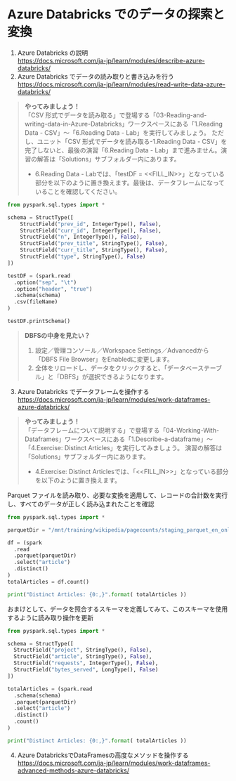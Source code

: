 # Azure Databricks でのデータの探索と変換

1. Azure Databricks の説明   
https://docs.microsoft.com/ja-jp/learn/modules/describe-azure-databricks/
2. Azure Databricks でデータの読み取りと書き込みを行う   
https://docs.microsoft.com/ja-jp/learn/modules/read-write-data-azure-databricks/    

>**やってみましょう！** <br>
>「CSV 形式でデータを読み取る」で登場する「03-Reading-and-writing-data-in-Azure-Databricks」ワークスペースにある「1.Reading Data - CSV」〜「6.Reading Data - Lab」を実行してみましょう。
>ただし、ユニット「CSV 形式でデータを読み取る-1.Reading Data - CSV」を完了しないと、最後の演習「6.Reading Data - Lab」まで進みません。演習の解答は「Solutions」サブフォルダー内にあります。
> - 6.Reading Data - Labでは、「testDF = <<FILL_IN>>」となっている部分を以下のように置き換えます。最後は、データフレームになっていることを確認してください。
```python
from pyspark.sql.types import *

schema = StructType([
    StructField("prev_id", IntegerType(), False),
    StructField("curr_id", IntegerType(), False),
    StructField("n", IntegerType(), False),
    StructField("prev_title", StringType(), False),
    StructField("curr_title", StringType(), False),
    StructField("type", StringType(), False)
])

testDF = (spark.read
  .option("sep", "\t")
  .option("header", "true")
  .schema(schema)
  .csv(fileName)
)

testDF.printSchema()
``` 

> **DBFSの中身を見たい？**
> 1. 設定／管理コンソール／Workspace Settings／Advancedから「DBFS File Browser」をEnabledに変更します。
> 2. 全体をリロードし、データをクリックすると、「データベーステーブル」と「DBFS」が選択できるようになります。

3. Azure Databricks でデータフレームを操作する   
https://docs.microsoft.com/ja-jp/learn/modules/work-dataframes-azure-databricks/

>**やってみましょう！** <br>
>「データフレームについて説明する」で登場する「04-Working-With-Dataframes」ワークスペースにある「1.Describe-a-dataframe」〜「4.Exercise: Distinct Articles」を実行してみましょう。
>演習の解答は「Solutions」サブフォルダー内にあります。
> - 4.Exercise: Distinct Articlesでは、「<<FILL_IN>>」となっている部分を以下のように置き換えます。


Parquet ファイルを読み取り、必要な変換を適用して、レコードの合計数を実行し、すべてのデータが正しく読み込まれたことを確認
```python
from pyspark.sql.types import *

parquetDir = "/mnt/training/wikipedia/pagecounts/staging_parquet_en_only_clean/"

df = (spark
  .read
  .parquet(parquetDir)
  .select("article")
  .distinct()
)
totalArticles = df.count()

print("Distinct Articles: {0:,}".format( totalArticles ))
``` 
おまけとして、データを照合するスキーマを定義してみて、このスキーマを使用するように読み取り操作を更新
```python
from pyspark.sql.types import *

schema = StructType([
  StructField("project", StringType(), False),
  StructField("article", StringType(), False),
  StructField("requests", IntegerType(), False),
  StructField("bytes_served", LongType(), False)
])

totalArticles = (spark.read
  .schema(schema)
  .parquet(parquetDir)
  .select("article")
  .distinct()
  .count()
)

print("Distinct Articles: {0:,}".format( totalArticles ))
``` 

4. Azure DatabricksでDataFramesの高度なメソッドを操作する   
https://docs.microsoft.com/ja-jp/learn/modules/work-dataframes-advanced-methods-azure-databricks/
